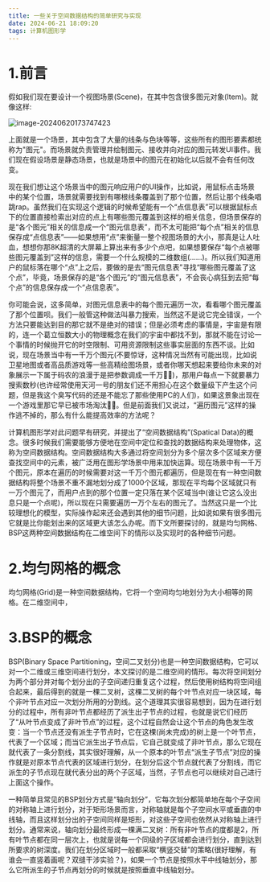 ```yaml
---
title: 一些关于空间数据结构的简单研究与实现
date: 2024-06-21 18:09:20
tags: 计算机图形学
---
```


<meta name="referrer" content="no-referrer"/>

# 1.前言

假如我们现在要设计一个视图场景(Scene)，在其中包含很多图元对象(Item)。就像这样:

![image-20240620173747423](https://img-blog.csdnimg.cn/direct/1fd6841c111a4978a1999dfdb0e43834.png)

<!-- more -->

上面就是一个场景，其中包含了大量的线条与色块等等，这些所有的图形要素都统称为"图元"。而场景就负责管理并绘制图元、接收并向对应的图元转发UI事件。我们现在假设场景是静态场景，也就是场景中的图元在初始化以后就不会有任何改变。

现在我们想让这个场景当中的图元响应用户的UI操作，比如说，用鼠标点击场景中的某个位置，场景就需要找到有哪根线条覆盖到了那个位置，然后让那个线条唱跳rap。虽然我们在实现这个逻辑的时候希望能有一个“点信息表”可以根据鼠标点下的位置直接检索出对应的点上有哪些图元覆盖到这样的相关信息，但场景保存的是“各个图元”相关的信息成一个“图元信息表”，而不太可能把“每个点”相关的信息保存成“点信息表”——如果想用“点”来衡量一整个视图场景的大小，那真是让人吐血，想想你那8K超清的大屏幕上算出来有多少个点吧，如果想要保存“每个点被哪些图元覆盖到”这样的信息，需要一个什么规模的二维数组(......)。所以我们知道用户的鼠标落在哪个“点”上之后，要做的是去“图元信息表”寻找“哪些图元覆盖了这个点”，毕竟，场景保存的是“各个图元”的“图元信息表”，不会丧心病狂到去把“每个点”的信息保存成一个“点信息表”。

你可能会说，这多简单，对图元信息表中的每个图元遍历一次，看看哪个图元覆盖了那个位置呗。我们一般管这种做法叫暴力搜索，当然这不是说它完全错误，一个方法只要能达到目的那它就不是绝对的错误；但是必须考虑的事情是，宇宙是有限的，连一个葛立恒数大小的物理概念在我们的宇宙中都找不到，那就不能在讨论一个事情的时候抛开它的时空限制、可用资源限制这些事实层面的东西不谈。比如说，现在场景当中有一千万个图元(不要惊讶，这种情况当然有可能出现，比如说卫星地图或者高品质游戏等一些高精绘图场景，或者你哪天想起来要给你未来的对象展示一下属于码农的浪漫于是把参数调成一千万&#x1F436;&#x1F436;)，那用户每点一下就要暴力搜索数秒(也许经常使用天河一号的朋友们还不用担心在这个数量级下产生这个问题，但是我这个臭写代码的还是不能忘了那些使用PC的人们)，如果这景象出现在一个游戏里那它早已被市场淘汰&#x1F436;&#x1F436;。但是前面我们又说过，“遍历图元”这样的操作逃不掉的，那么有什么能提高效率的方法呢？

计算机图形学对此问题早有研究，并提出了“空间数据结构”(Spatical Data)的概念。很多时候我们需要能够方便地在空间中定位和查找的数据结构来处理物体，这称为空间数据结构。空间数据结构大多通过将空间划分为多个层次多个区域来方便查找空间中的元素，被广泛用在图形学场景中用来加快运算。现在场景中有一千万个图元，原本在遍历的时候需要对这一千万个图元都遍历，但是现在有一种空间数据结构将整个场景不重不漏地划分成了1000个区域，那现在平均每个区域就只有一万个图元了，而用户点到的那个位置一定只落在某个区域当中(谁让它这么没出息只是一个点呢)，所以现在只需要遍历一万个左右的图元了。当然这只是一个比较理想化的模型，实际操作起来还会遇到其他的细节问题，比如说如果有很多图元它就是比你能划出来的区域更大该怎么办呢。而下文所要探讨的，就是均匀网格、BSP这两种空间数据结构在二维空间下的情形以及实现时的各种细节问题。

# 2.均匀网格的概念

均匀网格(Grid)是一种空间数据结构，它将一个空间均匀地划分为大小相等的网格。在二维空间中，

# 3.BSP的概念

BSP(Binary Space Partitioning，空间二叉划分)也是一种空间数据结构，它可以对一个二维或三维空间进行划分，本文探讨的是二维空间的情形。每次将空间划分为两个部分并对每个划分出的子空间递归重复这个过程，然后使用树结构将空间组合起来，最后得到的就是一棵二叉树，这棵二叉树的每个叶节点对应一块区域，每个非叶节点对应一次划分所用的分割线。这个道理其实很容易想到，因为在进行划分的过程中，所有非叶节点都经历了派生出子节点的过程，也就是说它们经历了“从叶节点变成了非叶节点”的过程，这个过程自然会让这个节点的角色发生改变：当一个节点还没有派生子节点时，它在这棵(尚未完成)的树上是一个叶节点，代表了一个区域；而当它派生出子节点后，它自己就变成了非叶节点，那么它现在就代表了一条分割线，其实很好理解，从一个原本的叶节点“派生子节点”对应的操作就是对原本节点代表的区域进行划分，在划分后这个节点就代表了分割线，而它派生的子节点现在就代表分出的两个子区域，当然，子节点也可以继续对自己进行上面这个操作。

一种简单且常见的BSP划分方式是“轴向划分”，它每次划分都简单地在每个子空间的对称轴上进行划分，对于矩形场景而言，对称轴就是每个子空间水平或垂直的中线轴，而且这样划分出的子空间同样是矩形，对这些子空间也依然从对称轴上进行划分。通常来说，轴向划分最终形成一棵满二叉树：所有非叶节点的度都是2，所有叶节点都在同一层次上，也就是说每一个同级的子区域都会进行划分，直到达到所要求的树深度。我们在划分区域时一般都采取“横竖交替”的策略(很好理解，有谁会一直竖着画呢？双缝干涉实验？)，如果一个节点是按照水平中线轴划分，那么它所派生的子节点再划分的时候就是按照垂直中线轴划分。

